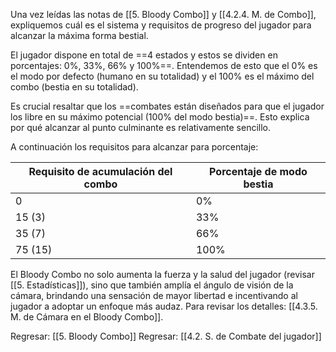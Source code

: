 
Una vez leídas las notas de [[5. Bloody Combo]] y [[4.2.4. M. de Combo]], expliquemos cuál es el sistema y requisitos de progreso del jugador para alcanzar la máxima forma bestial.

El jugador dispone en total de ==4 estados y estos se dividen en porcentajes: 0%, 33%, 66% y 100%==. Entendemos de esto que el 0% es el modo por defecto (humano en su totalidad) y el 100% es el máximo del combo (bestia en su totalidad).

Es crucial resaltar que los ==combates están diseñados para que el jugador los libre en su máximo potencial (100% del modo bestia)==. Esto explica por qué alcanzar al punto culminante es relativamente sencillo.

A continuación los requisitos para alcanzar para porcentaje:

| Requisito de acumulación del combo | Porcentaje de modo bestia |
| ---------------------------------- | ------------------------- |
| 0                                  | 0%                        |
| 15 (3)                             | 33%                       |
| 35 (7)                             | 66%                       |
| 75 (15)                            | 100%                      |

El Bloody Combo no solo aumenta la fuerza y la salud del jugador (revisar [[5. Estadísticas]]), sino que también amplía el ángulo de visión de la cámara, brindando una sensación de mayor libertad e incentivando al jugador a adoptar un enfoque más audaz. Para revisar los detalles: [[4.3.5. M. de Cámara en el Bloody Combo]].


Regresar: [[5. Bloody Combo]]
Regresar: [[4.2. S. de Combate del jugador]]